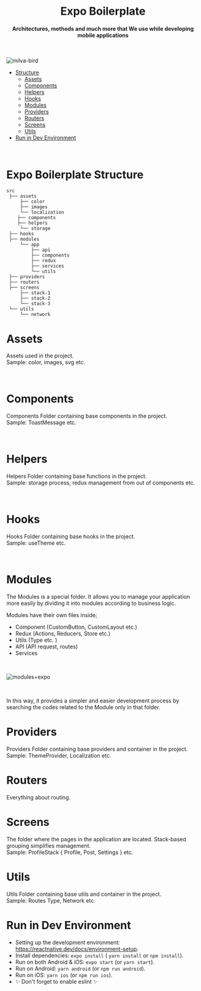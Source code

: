 <h1 align="center">Expo Boilerplate</h1>

<h4 align="center">Architectures, methods and much more that We use while developing mobile applications</h4>

<br>

![milva-bird](https://user-images.githubusercontent.com/13048645/141461853-dbacad32-2150-4276-a848-45b81f2eeeb2.jpg)


- [Structure](#Structure)
	- [Assets](#Assets)
	- [Components](#Components)
	- [Helpers](#Helpers)
	- [Hooks](#Hooks)
	- [Modules](#Modules)
	- [Providers](#Providers)
	- [Routers](#Routers)
	- [Screens](#Screens)
	- [Utils](#Utils)
- [Run in Dev Environment](#Run)


<br>

<a id="Structure"></a>
# Expo Boilerplate Structure

```
src
 ├── assets
     ├── color
     ├── images
     └── localization
	├── components
	├── helpers
     └── storage
 ├── hooks
 ├── modules
     └── app
         ├── api
         ├── components
         ├── redux
         ├── services
         └── utils
 ├── providers
 ├── routers
 ├── screens
     ├── stack-1
     ├── stack-2
     └── stack-3
 └── utils
     └── network
```

<a id="Assets"></a>
# Assets

Assets used in the project.
<br>
Sample: color, images, svg etc.

<br>

<a id="Components"></a>
# Components

Components Folder containing base components in the project.
<br>
Sample: ToastMessage etc.

<br>

<a id="Helpers"></a>
# Helpers

Helpers Folder containing base functions in the project.
<br>
Sample: storage process, redux management from out of components etc.

<br>

<a id="Hooks"></a>
# Hooks
Hooks Folder containing base hooks in the project.
<br>
Sample: useTheme etc.

<br>

<a id="Modules"></a>
# Modules
The Modules is a special folder. It allows you to manage your application more easily by dividing it into modules according to business logic.

 Modules have their own files inside;

- Component (CustomButton, CustomLayout etc.)
- Redux (Actions, Reducers, Store etc.)
- Utils (Type etc. )
- API (API request, routes)
- Services 

<br>

![modules+expo](https://user-images.githubusercontent.com/13048645/141460013-9a31548f-0df2-45e8-992e-81592be9f401.jpg)


<br>

In this way, it provides a simpler and easier development process by searching the codes related to the Module only in that folder.
<br>

<a id="Providers"></a>
# Providers
Providers Folder containing base providers and container in the project.
<br>
Sample: ThemeProvider, Localization etc.

<a id="Routers"></a>
# Routers
Everything about routing.

<a id="Screens"></a>
# Screens
The folder where the pages in the application are located. Stack-based grouping simplifies management.
<br>
Sample: ProfileStack { Profile, Post, Settings } etc.

<a id="Utils"></a>
# Utils
Utils Folder containing base utils and container in the project.
<br>
Sample: Routes Type, Network etc.

<a id="Run"></a>
# Run in Dev Environment

- Setting up the development environment: https://reactnative.dev/docs/environment-setup.
- Install dependencies: `expo install` ( `yarn install` or `npm install`).
- Run on both Android & iOS: `expo start` (or `yarn start`).
- Run on Android: `yarn android` (or `npm run android`).
- Run on iOS: `yarn ios` (or `npm run ios`).
- ✨ Don't forget to enable eslint ✨
